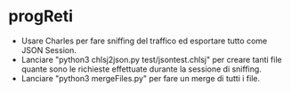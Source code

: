 # progReti

* Usare Charles per fare sniffing del traffico ed esportare tutto come JSON Session.
* Lanciare "python3 chlsj2json.py test/jsontest.chlsj" per creare tanti file quante sono le richieste effettuate durante la sessione di sniffing.
* Lanciare "python3 mergeFiles.py" per fare un merge di tutti i file.
